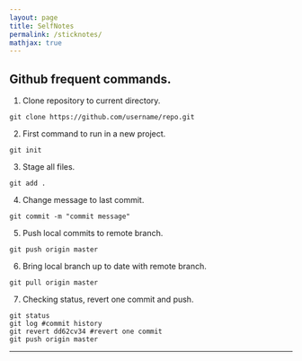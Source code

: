 ```yaml
---
layout: page
title: SelfNotes
permalink: /sticknotes/
mathjax: true
---
```


Github frequent commands.
---------------------------
1. Clone repository to current directory. 
```
git clone https://github.com/username/repo.git
```
2. First command to run in a new project.
```
git init
```
3. Stage all files.
```
git add .
```
4. Change message to last commit.
```
git commit -m "commit message"
```
5. Push local commits to remote branch.
```
git push origin master
```
6. Bring local branch up to date with remote branch.
```
git pull origin master
```
7. Checking status, revert one commit and push.
```
git status
git log #commit history
git revert dd62cv34 #revert one commit
git push origin master
```
---------------------------------------------------



